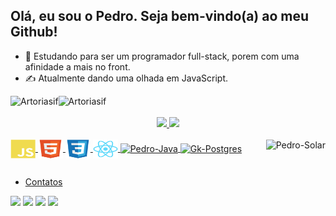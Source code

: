 ## Olá, eu sou o Pedro. Seja bem-vindo(a) ao meu Github!

- 🌱 Estudando para ser um programador full-stack, porem com uma afinidade a mais no front.
- ✍️ Atualmente dando uma olhada em JavaScript.

<div style="display: flex">
  <img src = "https://komarev.com/ghpvc/?username=Artoriasif&label=Profile%20views&color=gray" alt="Artoriasif"  style="float:right, margin-right:10px"/>
  <img src="https://img.shields.io/github/followers/Artoriasif?label=Follow&color=gray" alt="Artoriasif" style="float:left" />
</div>
</br>

<div align="center">
  <a href="https://github.com/Artoriasif">
  <img height="150em" src="https://github-readme-stats.vercel.app/api?username=Artoriasif&show_icons=true&theme=chartreuse-dark&include_all_commits=true&count_private=true"/>
  <img height="110em" src="https://github-readme-stats.vercel.app/api/top-langs/?username=Artoriasif&layout=compact&langs_count=7&theme=chartreuse-dark"/>
   
</div>
  
<div style="display: inline_block"><br>
  <img align="center" alt="Pedro-Js" height="30" width="40" src="https://raw.githubusercontent.com/devicons/devicon/master/icons/javascript/javascript-plain.svg">
  <img align="center" alt="Pedro-HTML" height="30" width="40" src="https://raw.githubusercontent.com/devicons/devicon/master/icons/html5/html5-original.svg">
  <img align="center" alt="Pedro-CSS" height="30" width="40" src="https://raw.githubusercontent.com/devicons/devicon/master/icons/css3/css3-original.svg">
  <img align="center" alt="Pedro-React" height="30" width="40" src="https://raw.githubusercontent.com/devicons/devicon/master/icons/react/react-original.svg">
  <img align="center" alt="Pedro-Java" height="30" widht="40" src="https://cdn.jsdelivr.net/gh/devicons/devicon/icons/java/java-plain-wordmark.svg">
   <img align="center" alt="Gk-Postgres" height="30" width="40" src="https://cdn.jsdelivr.net/gh/devicons/devicon/icons/postgresql/postgresql-original-wordmark.svg">
  <img align="right" alt="Pedro-Solar" src="https://images-wixmp-ed30a86b8c4ca887773594c2.wixmp.com/f/25c93289-0576-4645-bc48-e828abec9740/dc7xodf-c55b7ea6-c406-4533-938a-e14a12a96c4e.gif?token=eyJ0eXAiOiJKV1QiLCJhbGciOiJIUzI1NiJ9.eyJzdWIiOiJ1cm46YXBwOjdlMGQxODg5ODIyNjQzNzNhNWYwZDQxNWVhMGQyNmUwIiwiaXNzIjoidXJuOmFwcDo3ZTBkMTg4OTgyMjY0MzczYTVmMGQ0MTVlYTBkMjZlMCIsIm9iaiI6W1t7InBhdGgiOiJcL2ZcLzI1YzkzMjg5LTA1NzYtNDY0NS1iYzQ4LWU4MjhhYmVjOTc0MFwvZGM3eG9kZi1jNTViN2VhNi1jNDA2LTQ1MzMtOTM4YS1lMTRhMTJhOTZjNGUuZ2lmIn1dXSwiYXVkIjpbInVybjpzZXJ2aWNlOmZpbGUuZG93bmxvYWQiXX0.Ir5MS0PmRqelXUeWwYMOAnnvfWcL8JMvxVEV_Le5Zqw">
</div>
  
##
  - Contatos 
  <div>
  <a href="https://instagram.com/_belm0nt" target="_blank"><img src="https://img.shields.io/badge/-Instagram-%23E4405F?style=for-the-badge&logo=instagram&logoColor=white" target="_blank"></a>
  <a href = "mailto:pedrohh0012@icloud.com"><img src="https://img.shields.io/badge/-Gmail-%23333?style=for-the-badge&logo=gmail&logoColor=white" target="_blank"></a>
  <a href="https://www.linkedin.com/in/pedro-mendes-1ba551215/" target="_blank"><img src="https://img.shields.io/badge/-LinkedIn-%230077B5?style=for-the-badge&logo=linkedin&logoColor=white" target="_blank"></a>
   <a href="https://wa.me/5521998200937?text=Ol%C3%A1+Pedro%2C+estou+entrando+em+contato+atrav%C3%A9s+do+GitHub+" target="_blank"><img src="https://img.shields.io/badge/WhatsApp-25D366?style=for-the-badge&logo=whatsapp&logoColor=white" target="_blank"></a>
  </div>
  
  
